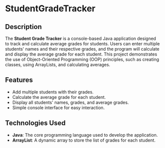 # StudentGradeTracker

## Description
The **Student Grade Tracker** is a console-based Java application designed to track and calculate average grades for students. Users can enter multiple students' names and their respective grades, and the program will calculate and display the average grade for each student. This project demonstrates the use of Object-Oriented Programming (OOP) principles, such as creating classes, using ArrayLists, and calculating averages.

## Features
- Add multiple students with their grades.
- Calculate the average grade for each student.
- Display all students' names, grades, and average grades.
- Simple console interface for easy interaction.

## Technologies Used
- **Java**: The core programming language used to develop the application.
- **ArrayList**: A dynamic array to store the list of grades for each student.
